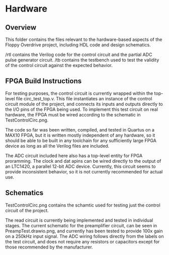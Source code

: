 # Hardware

## Overview

This folder contains the files relevant to the hardware-based aspects of the Floppy Overdrive project, including HDL code and design schematics.

/rtl contains the Verilog code for the control circuit and the partial ADC pulse generator circuit.
/tb contains the testbench used to test the validity of the control circuit against the expected behavior.

## FPGA Build Instructions

For testing purposes, the control circuit is currently wrapped within the top-level file circ_test_top.v. This file instantiates an instance of the control circuit module of the project, and connects its inputs and outputs directly to the I/O pins of the FPGA being used. To implement this test circuit on real hardware, the FPGA must be wired according to the schematic in TestControlCirc.png. 

The code so far was been written, compiled, and tested in Quartus on a MAX10 FPGA, but it is written mostly independent of any hardware, so it should be able to be built in any toolchain for any sufficiently large FPGA device as long as all the Verilog files are included.

The ADC circuit included here also has a top-level entity for FPGA proramming. The clock and dat apins can be wired directly to the output of an LTC1420, a parallel 12-bit ADC device. Currently, this circuit seems to provide inconsistent behavior, so it is not currently recommended for actual use.

## Schematics

TestControlCirc.png contains the schamtic used for testing just the control circuit of the project.

The read circuit is currently being implemented and tested in individual stages. The current schematic for the preamplifier circuit, can be seen in PreampTest.drawio.png, and currently has been tested to provide 100x gain on a 250kHz input signal. The ADC wiring follows directly from the labels on the test circuit, and does not require any resistors or capacitors except for those recommended by the manufacturer.
